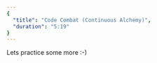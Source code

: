 ```yaml
---
{
  "title": "Code Combat (Continuous Alchemy)",
  "duration": "5:19"
}
---
```


Lets practice some more :-)

